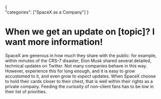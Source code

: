 {    
    "categories": ["SpaceX as a Company"]
}

# When we get an update on [topic]? I want more information!

SpaceX are generous in how much they share with the public: for example, within minutes of the CRS-7 disaster, Elon Musk shared several detailed, technical updates on Twitter. Not many companies behave in this way. However, experience this for long enough, and it is easy to grow accustomed to it, and even grow to *expect* updates. When SpaceX choose to hold their cards closer to their chest, that is well within their rights as a private company. Feeding the curiosity of non-client fans has to be low in their list of priorities.
